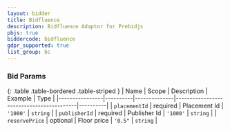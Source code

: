 ```yaml
---
layout: bidder
title: Bidfluence
description: Bidfluence Adaptor for Prebidjs
pbjs: true
biddercode: bidfluence
gdpr_supported: true
list_group: bc
---
```


### Bid Params

{: .table .table-bordered .table-striped }
| Name           | Scope    | Description  | Example                                  | Type     |
|----------------|----------|--------------|------------------------------------------|----------|
| `placementId`     | required | Placement Id       | `'1000'` | `string` |
| `publisherId`        | required | Publisher Id | `'1000'` | `string` |
| `reservePrice` | optional | Floor price  | `'0.5"`                                  | `string` |
